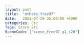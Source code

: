 ```yaml
---
layout: post
title:  "others_free97"
date:   2021-07-29 05:00:00 +0000
categories: Etc
Tags: Story Etc
SceneCode: ["scene_free97_q1_s20"]
---
```

